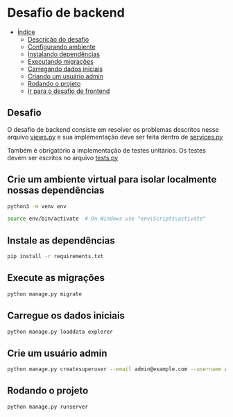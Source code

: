 # Desafio de backend

- [Índice](#indice)
  - [Descrição do desafio](#desafio)
  - [Configurando ambiente](#crie-um-ambiente-virtual-para-isolar-localmente-nossas-dependências)
  - [Instalando dependências](#instale-as-dependências)
  - [Executando migrações](#execute-as-migrações)
  - [Carregando dados iniciais](#carregue-os-dados-iniciais)
  - [Criando um usuário admin](#crie-um-usuário-admin)
  - [Rodando o projeto](#rodando-o-projeto)
  - [Ir para o desafio de frontend](../frontend/README.md)

## Desafio

O desafio de backend consiste em resolver os problemas descritos nesse arquivo [views.py](explorer/views.py) e sua implementação deve ser feita dentro de [services.py](explorer/services.py)

Também é obrigatório a implementação de testes unitários. Os testes devem ser escritos no arquivo [tests.py](explorer/tests.py)


## Crie um ambiente virtual para isolar localmente nossas dependências

```bash
python3 -m venv env

source env/bin/activate  # On Windows use "env\Scripts\activate"
```

## Instale as dependências

```bash
pip install -r requirements.txt
```

## Execute as migrações

```bash
python manage.py migrate
```

## Carregue os dados iniciais

```bash
python manage.py loaddata explorer
```

## Crie um usuário admin

```bash
python manage.py createsuperuser --email admin@example.com --username admin
```

## Rodando o projeto

```bash
python manage.py runserver
```
